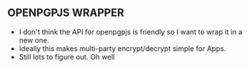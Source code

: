 ## OPENPGPJS WRAPPER

* I don't think the API for openpgpjs is friendly so I want to wrap it in a new one. 
* Ideally this makes multi-party encrypt/decrypt simple for Apps.
* Still lots to figure out. Oh well

